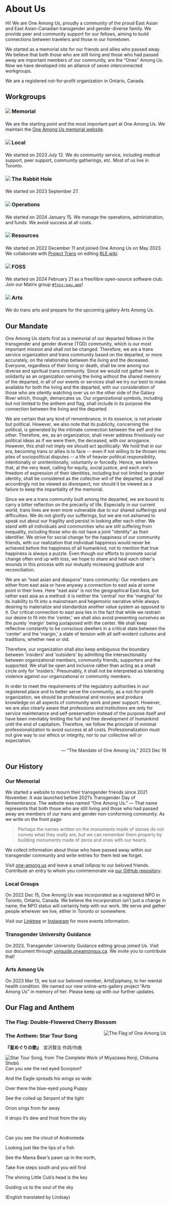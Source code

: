# About Us

Hi! We are One Among Us, proudly a community of the proud East Asian and East Asian-Canadian transgender and gender-diverse family. We provide peer and community support for our fellows, aiming to build connections between travelers and those in our hometown.

We started as a memorial site for our friends and allies who passed away. We believe that both those who are still living and those who had passed away are important members of our community, are the “Ones” Among Us. Now we have developed into an alliance of seven interconnected workgroups.

We are a registered not-for-profit organization in Ontario, Canada.

## Workgroups

### <span style="display:flex;height:24px"><img src="/assets/oau01.svg"></img> &nbsp;Memorial</span>

We are the starting point and the most important part at One Among Us. We maintain the [One Among Us memorial website](https://one-among.us).

### <span style="display:flex;height:24px"><img src="/assets/oau02.svg"></img> &nbsp;Local</span>

We started on 2023 July 12. We do community service, including medical support, peer support, community gatherings, etc. Most of us live in Toronto.

### <span style="display:flex;height:24px"><img src="/assets/oau03.svg"></img> &nbsp;The Rabbit Hole</span>

We started on 2023 September 27.

### <span style="display:flex;height:24px"><img src="/assets/oau04.svg"></img> &nbsp;Operations</span>

We started on 2024 January 15. We manage the operations, administration, and funds. We avoid success at all costs.

### <span style="display:flex;height:24px"><img src="/assets/oau05.svg"></img> &nbsp;Resources</span>

We started on 2022 December 11 and joined One Among Us on May 2023. We collaborate with [Project Trans](https://about.project-trans.org) on editing [RLE.wiki](https://RLE.wiki).

### <span style="display:flex;height:24px"><img src="/assets/oau06.svg"></img> &nbsp;FOSS</span>

We started on 2024 February 21 as a free/libre open-source software club. Join our Matrix group [`#foss:oau.app`](https://matrix.to/#/#foss:oau.app)!

### <span style="display:flex;height:24px"><img src="/assets/oau07.svg"></img> &nbsp;Arts</span>

We do trans arts and prepare for the upcoming gallery Arts Among Us.

## Our Mandate

One Among Us starts first as a memorial of our departed fellows in the transgender and gender diverse (TGD) community, which is our most important mission and shall not be changed. Therefore, we are a trans service organization and trans community based on the departed, or more accurately, on the relationship between the living and the deceased. Everyone, regardless of their living or death, shall be one among our diverse and spiritual trans community. Since we would not gather here in solidarity as an organization serving the living without the shared memory of the departed, in all of our events or services shall we try our best to make available for both the living and the departed, with our consideration of those who are silently watching over us on the other side of the Galaxy River which, though, demarcates us. Our organizational symbols, including but not limited to the anthem and flag, shall include in its purpose the connection between the living and the departed.

We are certain that any kind of remembrance, in its essence, is not private but political. However, we also note that its publicity, concerning the political, is generated by the intimate connection between the self and the other. Therefore, we, as an organization, shall never address frivolously our political ideas as if we were them, the deceased, with our arrogance. However, this shall not imply we should act apolitically: We hold that in our era, becoming trans or allies is to face -- even if not willing to be thrown into piles of sociopolitical disputes -- a life of heavier political responsibility, intentionally or unintentionally, voluntarily or forcedly. Hence, we believe that, at the very least, calling for equity, social justice, and each one's freedom of expression of their identities, including but not limited to gender identity, shall be considered as the collective will of the departed, and shall accordingly not be viewed as disrespect, nor should it be viewed as a failure to keep the impartiality of the memorial. 

Since we are a trans community built among the departed, we are bound to carry a bitter reflection on the precarity of life. Especially in our current world, trans lives are even more vulnerable due to our shared sufferings and difficulties. We do not glorify our sufferings, but we are not ashamed to speak out about our fragility and persist in looking after each other. We stand with all individuals and communities who are still suffering from inequality, including those who do not have a joint "identity" as their identifier. We strive for social change for the happiness of our community friends, with our realization that individual happiness would never be achieved before the happiness of all humankind, not to mention that true happiness is always a puzzle. Even though our efforts to promote social change often end up with loss, we hope to share and heal each other's wounds in this process with our mutually increasing gratitude and reconciliation.

We are an "east asian and diaspora" trans community: Our members are either from east asia or have anyway a connection to east asia at some point in their lives. Here "east asia" is not the geographical East Asia, but rather east asia as a method: it is neither the 'central' nor the 'marginal' for its inability to fit into a mainstream and hegemonic narrative while always desiring to materialize and standardize another value system as opposed to it. Our critical connection to east asia lies in the fact that while we restrain our desire to fit into the 'center,' we shall also avoid presenting ourselves as the purely 'margin' being juxtaposed with the center. We shall keep reflective constantly to be conscious dwellers in a critical state between the 'center' and the 'margin,' a state of tension with all self-evident cultures and traditions, whether new or old.

Therefore, our organization shall also keep ambiguous the boundary between 'insiders' and 'outsiders' by admitting the intersectionality between organizational members, community friends, supporters and the supported. We shall be open and inclusive rather than acting as a small circle only for 'insiders.' Presumably, it shall not be interpreted as tolerating violence against our organizational or community members.

In order to meet the requirements of the regulatory authorities in our registered place and to better serve the community, as a not-for-profit organization, we should be professional and receive and produce knowledge on all aspects of community work and peer support. However, we are also clearly aware that professions and institutions are only for service maintenance and self-preservation instead of the purpose itself and have been inevitably limiting the full and free development of humankind until the end of capitalism. Therefore, we follow the principle of minimal professionalization to avoid success at all costs. Professionalization must not give way to our ethics or integrity, nor to our collective will or expectation.

<p style="text-align:right;"> — “The Mandate of One Among Us,” 2023 Dec 19</p>

## Our History

### Our Memorial

We started a website to mourn their transgender friends since 2021 November.
It was launched before 2021’s Transgender Day of Remembrance.
The website was named “One Among Us.”
— That name represents that both those who are still living and those who had passed away are members of our trans and gender non-conforming community.
As we write on the front page:

> Perhaps the names written on the monuments made of stones do not convey what they really are, but we can remember them properly by building monuments made of zeros and ones with our hearts.

We collect information about those who have passed away within our transgender community and write entries for them lest we forget.

Visit [one-among.us](https://one-among.us) and leave a small lollipop to our beloved friends. Contribute an entry to whom you commemorate via [our GitHub repository](https://github.com/one-among-us/data).

### Local Groups

On 2022 Dec 15, One Among Us was incorporated as a registered NPO in Toronto, Ontario, Canada.
We believe the incorporation isn’t just a change in name; the NPO status will certainly help with our work.
We serve and gather people wherever we live, either in Toronto or somewhere.

Visit our [Linktree](https://linktr.ee/oneamongus) or [Instagram](https://www.instagram.com/oneamongus_ca/) for more events information.

### Transgender University Guidance

On 2023, Transgender University Guidance editing group joined Us. Visit our document through [uniguide.oneamongus.ca](https://uniguide.oneamongus.ca). We invite you to contribute that!

### Arts Among Us

On 2023 Mar 13, we lost our beloved member, ArtsEpiphany, to her mental health condition.
We named our new online-arts-gallery project “Arts Among Us” in memory of her.
Please keep up with our further updates.

## Our Flag and Anthem

### The Flag: Double-Flowered Cherry Blossom

![The Flag of One Among Us](./posts/flag.oau.png 'The Flag of One Among Us')

### The Anthem: Star Tour Song

**『星めぐりの歌』**　宮沢賢治 作詞/作曲

![Star Tour Song, from *The Complete Work of Miyazawa Kenji*, Chikuma Shobō](./posts/hoshi-meguri-no-uta.png 'Star Tour Song, from The Complete Work of Miyazawa Kenji, Chikuma Shobo')

Can you see the red eyed Scorpion?

And the Eagle spreads his wings so wide

Over there the blue-eyed young Puppy

See the coiled up Serpent of the light

Orion sings from far away

It drops it’s dew and frost from the sky

<br/>

Can you see the cloud of Andromeda

Looking just like the lips of a fish

See the Mama Bear’s pawn up in the north,

Take five steps south and you will find

The shining Little Cub’s head is the key

Guiding us to the soul of the sky

(English translated by Lindsay)

<style scoped>
img {
    float: right;
}
</style>
